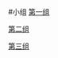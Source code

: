 #小组
[第一组](https://github.com/seed2013/comnet2015/tree/master/ch3/group1)

[第二组](https://github.com/seed2013/comnet2015/tree/master/ch3/group2)

[第三组](https://github.com/seed2013/comnet2015/tree/master/ch3/404组)
